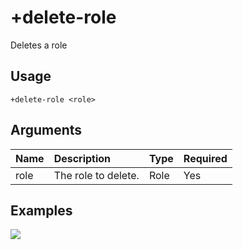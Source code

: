 # +delete-role
Deletes a role

## Usage
```
+delete-role <role>
```

## Arguments
Name | Description | Type | Required
:-- | :-- | :-- | :--
role | The role to delete. | Role | Yes

## Examples
![](https://tawk.link/60e18ecd649e0a0a5cca7167/kb/attachments/gqQJUNaB5x.jpg)
